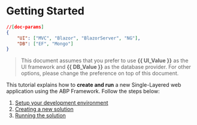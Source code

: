 # Getting Started

````json
//[doc-params]
{
    "UI": ["MVC", "Blazor", "BlazorServer", "NG"],
    "DB": ["EF", "Mongo"]
}
````

> This document assumes that you prefer to use **{{ UI_Value }}** as the UI framework and **{{ DB_Value }}** as the database provider. For other options, please change the preference on top of this document.

This tutorial explains how to **create and run** a new Single-Layered web application using the ABP Framework. Follow the steps below:

1. [Setup your development environment](Getting-Started-Setup-Environment-Single.md)
2. [Creating a new solution](Getting-Started-Create-Solution-Single.md)
3. [Running the solution](Getting-Started-Running-Solution-Single.md)